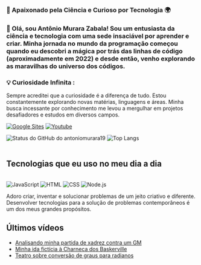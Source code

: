 ### 🚀 Apaixonado pela Ciência e Curioso por Tecnologia 🌍

### 👋 Olá, sou Antônio Murara Zabala! Sou um entusiasta da ciência e tecnologia com uma sede insaciável por aprender e criar. Minha jornada no mundo da programação começou quando eu descobri a mágica por trás das linhas de código (aproximadamente em 2022) e desde então, venho explorando as maravilhas do universo dos códigos.

### 💡 Curiosidade Infinita :
Sempre acreditei que a curiosidade é a diferença de tudo. Estou constantemente explorando novas matérias, linguagens e áreas. Minha busca incessante por conhecimento me levou a mergulhar em projetos desafiadores e estudos em diversos campos.

[![Google Sites](https://img.shields.io/badge/Google_chrome-4285F4?style=for-the-badge&logo=Google-chrome&logoColor=white)](https://sites.google.com/estudante.sesisenai.org.br/antoniomurarazabala/home)
[![Youtube](https://img.shields.io/badge/YouTube-FF0000?style=for-the-badge&logo=youtube&logoColor=white)](https://www.youtube.com/channel/UCB5aBY77vKqDh0VRBpuvl3A)

![Status do GitHub do antoniomurara19](https://github-readme-stats.vercel.app/api?username=antoniomurara19&show_icons=true&theme=radical)
![Top Langs](https://github-readme-stats.vercel.app/api/top-langs/?username=antoniomurara19&langs_count=8)
<br/><br/>


## Tecnologias que eu uso no meu dia a dia

<div style="display: inline_block"><br/>
    <img style="center" alt="JavaScript" src="https://img.shields.io/badge/JavaScript-F7DF1E?style=for-the-badge&logo=javascript&logoColor=black">
    <img style="center" alt="HTML" src="https://img.shields.io/badge/HTML-239120?style=for-the-badge&logo=html5&logoColor=orange">
    <img style="center" alt="CSS" src="https://img.shields.io/badge/CSS3-1572B6?style=for-the-badge&logo=css3&logoColor=blue">
    <img style="center" alt="Node.js" src="https://img.shields.io/badge/Node.js-43853D?style=for-the-badge&logo=node.js&logoColor=green">
</div>

Adoro criar, inventar e solucionar problemas de um jeito criativo e diferente. Desenvolver tecnologias para a solução de problemas contemporâneos é um dos meus grandes propósitos.

## Últimos vídeos

- [Analisando minha partida de xadrez contra um GM](https://www.youtube.com/watch?v=iji27jUMcGA&ab_channel=antoniomurarazabala)<br/>
- [Minha ida fictícia à Charneca dos Baskerville](https://www.youtube.com/watch?v=8q-pAk3Yq3s&ab_channel=antoniomurarazabala)<br/>
- [Teatro sobre conversão de graus para radianos](https://www.youtube.com/watch?v=bxLevJ77uqw&ab_channel=antoniomurarazabala)<br/>
